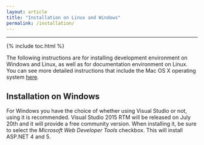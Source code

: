 ```yaml
---
layout: article
title: "Installation on Linux and Windows"
permalink: /installation/
---
```


- - -

{% include toc.html %}

The following instructions are for installing development environment on
Windows and Linux, as well as for documentation environment on Linux. You can
see more detailed instructions that include the Mac OS X operating system
[here](http://docs.asp.net/en/latest/getting-started/index.html).

## Installation on Windows

For Windows you have the choice of whether using Visual Studio or not, using it
is recommended. Visual Studio 2015 RTM will be released on July 20th and it
will provide a free community version. When installing it, be sure to select
the *Microsoft Web Developer Tools* checkbox. This will install ASP.NET 4 and
5.

